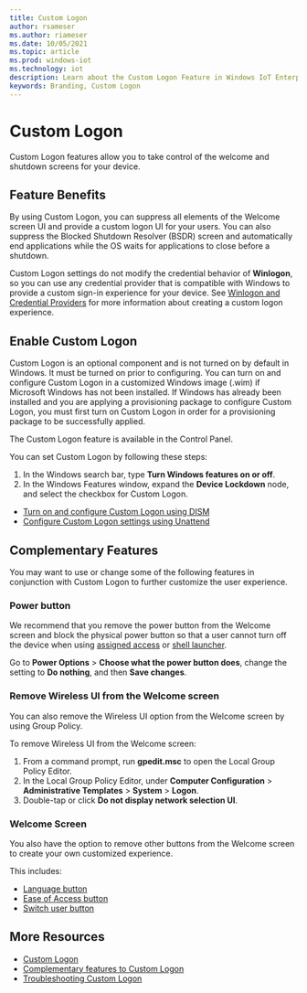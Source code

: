 ```yaml
---
title: Custom Logon
author: rsameser
ms.author: riameser
ms.date: 10/05/2021
ms.topic: article
ms.prod: windows-iot
ms.technology: iot
description: Learn about the Custom Logon Feature in Windows IoT Enterprise.
keywords: Branding, Custom Logon
---
```


# Custom Logon
Custom Logon features allow you to take control of the welcome and shutdown screens for your device.

## Feature Benefits
By using Custom Logon, you can suppress all elements of the Welcome screen UI and provide a custom logon UI for your users. You can also suppress the Blocked Shutdown Resolver (BSDR) screen and automatically end applications while the OS waits for applications to close before a shutdown.

Custom Logon settings do not modify the credential behavior of **Winlogon**, so you can use any credential provider that is compatible with Windows to provide a custom sign-in experience for your device. See [Winlogon and Credential Providers](/windows/win32/secauthn/winlogon-and-credential-providers) for more information about creating a custom logon experience.

## Enable Custom Logon
Custom Logon is an optional component and is not turned on by default in Windows. It must be turned on prior to configuring. You can turn on and configure Custom Logon in a customized Windows image (.wim) if Microsoft Windows has not been installed. If Windows has already been installed and you are applying a provisioning package to configure Custom Logon, you must first turn on Custom Logon in order for a provisioning package to be successfully applied.

The Custom Logon feature is available in the Control Panel.

You can set Custom Logon by following these steps:

  1. In the Windows search bar, type **Turn Windows features on or off**.
  2. In the Windows Features window, expand the **Device Lockdown** node, and select the checkbox for Custom Logon.


* [Turn on and configure Custom Logon using DISM](/windows-hardware/customize/enterprise/custom-logon#turn-on-custom-logon)
* [Configure Custom Logon settings using Unattend](/windows-hardware/customize/enterprise/custom-logon#turn-on-custom-logon)

## Complementary Features
You may want to use or change some of the following features in conjunction with Custom Logon to further customize the user experience.

### Power button
We recommend that you remove the power button from the Welcome screen and block the physical power button so that a user cannot turn off the device when using [assigned access](../Kiosk-Mode/Single-App-Kiosk.md) or [shell launcher](../Kiosk-Mode/Shell-Launcher.md).

  Go to **Power Options** > **Choose what the power button does**, change the setting to **Do nothing**, and then **Save changes**.

### Remove Wireless UI from the Welcome screen
You can also remove the Wireless UI option from the Welcome screen by using Group Policy.

To remove Wireless UI from the Welcome screen:
1. From a command prompt, run **gpedit.msc** to open the Local Group Policy Editor.
2. In the Local Group Policy Editor, under **Computer Configuration** > **Administrative Templates** > **System** > **Logon**.
3. Double-tap or click **Do not display network selection UI**.

### Welcome Screen
You also have the option to remove other buttons from the Welcome screen to create your own customized experience.

This includes:
* [Language button](/windows-hardware/customize/enterprise/complementary-features-to-custom-logon#welcome-screen)
* [Ease of Access button](/windows-hardware/customize/enterprise/complementary-features-to-custom-logon#welcome-screen)
* [Switch user button](/windows-hardware/customize/enterprise/complementary-features-to-custom-logon#welcome-screen)

## More Resources
* [Custom Logon](/windows-hardware/customize/enterprise/custom-logon)
* [Complementary features to Custom Logon](/windows-hardware/customize/enterprise/complementary-features-to-custom-logon)
* [Troubleshooting Custom Logon](/windows-hardware/customize/enterprise/troubleshooting-custom-logon)
